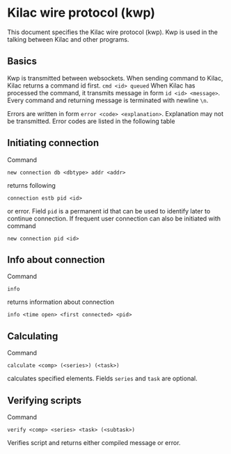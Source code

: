 # Kilac wire protocol (kwp)  
This document specifies the Kilac wire protocol (kwp).
Kwp is used in the talking between Kilac and other programs.

## Basics
Kwp is transmitted between websockets.
When sending command to Kilac, Kilac returns a command id first.
`cmd <id> queued`
When Kilac has processed the command, it transmits message in form
`id <id> <message>`.
Every command and returning message is terminated with newline `\n`.

Errors are written in form `error <code> <explanation>`.
Explanation may not be transmitted.
Error codes are listed in the following table

## Initiating connection
Command
```
new connection db <dbtype> addr <addr>
```
returns following
```
connection estb pid <id>
```
or error.
Field `pid` is a permanent id that can be used to identify later to continue connection.
If frequent user connection can also be initiated with command
```
new connection pid <id>
```

## Info about connection
Command
```
info
```
returns information about connection
```
info <time open> <first connected> <pid>
```

## Calculating
Command
```
calculate <comp> (<series>) (<task>)
```
calculates specified elements. Fields `series` and `task` are optional.

## Verifying scripts
Command
```
verify <comp> <series> <task> (<subtask>)
```
Verifies script and returns either compiled message or error.
